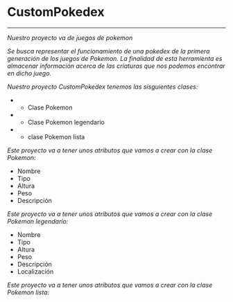 # CustomPokedex

***
*Nuestro proyecto va de juegos de pokemon*

*Se busca representar el funcionamiento de una pokedex de la primera generación de los juegos de Pokemon.
La finalidad de esta herramienta es almacenar información acerca de las criaturas que nos podemos encontrar en dicho juego.*

*Nuestro proyecto CustomPokedex tenemos las sisguientes clases:*

* - Clase Pokemon
* - Clase Pokemon legendario
* - clase Pokemon lista


*Este proyecto va a tener unos atributos que vamos a crear con la clase Pokemon:*

* Nombre
* Tipo
* Altura
* Peso
* Descripción


*Este proyecto va a tener unos atributos que vamos a crear con la clase Pokemon legendario:*

* Nombre
* Tipo
* Altura
* Peso
* Descripción
* Localización


*Este proyecto va a tener unos atributos que vamos a crear con la clase Pokemon lista:*
